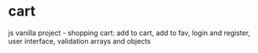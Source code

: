 # cart

js vanilla project - shopping cart:
add to cart,
add to fav,
login and register,
user interface,
validation 
arrays and objects

